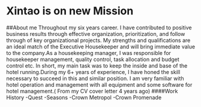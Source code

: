 # Xintao is on new Mission
##About me
Throughout my six years career. I have contributed to positive business results through effective organization, prioritization, and follow through of key organizational projects. My strengths and qualifications are an ideal match of the Executive Housekeeper and will bring immediate value to the company.As a housekeeping manager, I was responsible for housekeeper management, quality control, task allocation and budget control etc. In short, my main task was to keep the inside and base of the hotel running.During my 6+ years of experience, I have honed the skill necessary to succeed in this and similar position. I am very familiar with hotel operation and management with all equipment and some software for hotel management.( From my CV cover letter 4 years ago)
####Work History
-Quest
-Seasons
-Crown Metropol
-Crown Promenade


